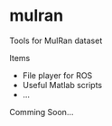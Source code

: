 # mulran
Tools for MulRan dataset 

Items 
- File player for ROS
- Useful Matlab scripts 
- ... 

Comming Soon...
